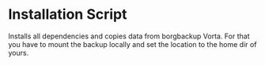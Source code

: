 # Installation Script

Installs all dependencies and copies data from borgbackup Vorta. For that you have to mount the backup locally and set the location to the home dir of yours.
